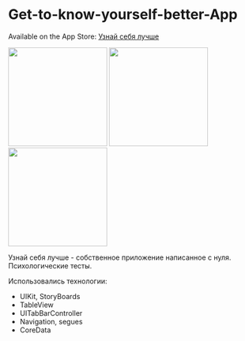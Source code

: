 # Get-to-know-yourself-better-App
Available on the App Store: [Узнай себя лучше](https://apps.apple.com/ru/app/%D1%83%D0%B7%D0%BD%D0%B0%D0%B9-%D1%81%D0%B5%D0%B1%D1%8F-%D0%BB%D1%83%D1%87%D1%88%D0%B5/id1551821646)

<img src = "https://user-images.githubusercontent.com/61459681/111062815-5f265d80-84bc-11eb-995f-99f69bca582d.png" width = "200">    <img src = "https://user-images.githubusercontent.com/61459681/111062903-effd3900-84bc-11eb-844e-56ccb981693f.png" width = "200">    <img src = "https://user-images.githubusercontent.com/61459681/111062909-f8ee0a80-84bc-11eb-8ad4-c1844499b491.png" width = "200">


Узнай себя лучше - собственное приложение написанное с нуля. Психологические тесты.

Использовались технологии:
* UIKit, StoryBoards
* TableView
* UITabBarController
* Navigation, segues
* CoreData
